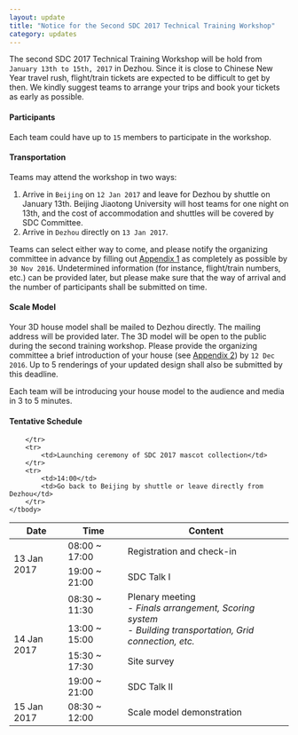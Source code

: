 ```yaml
---
layout: update
title: "Notice for the Second SDC 2017 Technical Training Workshop"
category: updates
---
```


The second SDC 2017 Technical Training Workshop will be hold from `January 13th to 15th, 2017` in Dezhou. Since it is close to Chinese New Year travel rush, flight/train tickets are expected to be difficult to get by then. We kindly suggest teams to arrange your trips and book your tickets as early as possible.

#### Participants

Each team could have up to `15` members to participate in the workshop.

#### Transportation

Teams may attend the workshop in two ways:

1. Arrive in `Beijing` on `12 Jan 2017` and leave for Dezhou by shuttle on January 13th. Beijing Jiaotong University will host teams for one night on 13th, and the cost of accommodation and shuttles will be covered by SDC Committee.
2. Arrive in `Dezhou` directly on `13 Jan 2017`.

Teams can select either way to come, and please notify the organizing committee in advance by filling out <a href="{{ site.baseurl }}/assets/doc/2016-11-07-appendix-1.xlsx" target="_blank">Appendix 1</a> as completely as possible by `30 Nov 2016`. Undetermined information (for instance, flight/train numbers, etc.) can be provided later, but please make sure that the way of arrival and the number of participants shall be submitted on time.

#### Scale Model

Your 3D house model shall be mailed to Dezhou directly. The mailing address will be provided later. The 3D model will be open to the public during the second training workshop. Please provide the organizing committee a brief introduction of your house (see <a href="{{ site.baseurl }}/assets/doc/2016-11-07-appendix-2.docx" target="_blank">Appendix 2</a>) by `12 Dec 2016`. Up to 5 renderings of your updated design shall also be submitted by this deadline.

Each team will be introducing your house model to the audience and media in 3 to 5 minutes.

#### Tentative Schedule

<table class="table table-bordered">
	<thead>
		<tr>
			<th>Date</th>
			<th>Time</th>
			<th>Content</th>
		</tr>
	</thead>
	<tbody>
		<tr>
			<td rowspan="2">13 Jan 2017</td>
			<td>08:00 ~ 17:00</td>
			<td>Registration and check-in</td>
		</tr>
		<tr>
			<td>19:00 ~ 21:00</td>
			<td>SDC Talk I</td>
		</tr>
		<tr>
			<td rowspan="4">14 Jan 2017</td>
			<td>08:30 ~ 11:30</td>
			<td rowspan="2">Plenary meeting<br>
				- <i>Finals arrangement, Scoring system</i><br>
				- <i>Building transportation, Grid connection, etc.</i></td>
		</tr>
		<tr>
			<td>13:00 ~ 15:00</td>
		</tr>
		<tr>
			<td>15:30 ~ 17:30</td>
			<td>Site survey</td>
		</tr>
		<tr>
			<td>19:00 ~ 21:00</td>
			<td>SDC Talk II</td>
		</tr>
		<tr>
			<td rowspan="3">15 Jan 2017</td>
			<td rowspan="2">08:30 ~ 12:00</td>
			<td>Scale model demonstration</td>
			
		</tr>
		<tr>
			<td>Launching ceremony of SDC 2017 mascot collection</td>
		</tr>
		<tr>
			<td>14:00</td>
			<td>Go back to Beijing by shuttle or leave directly from Dezhou</td>
		</tr>
	</tbody>
</table>